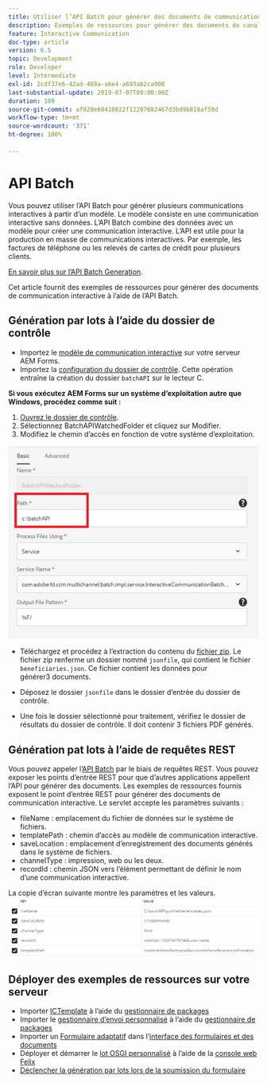 ```yaml
---
title: Utiliser l’API Batch pour générer des documents de communication interactive
description: Exemples de ressources pour générer des documents de canal d’impression à l’aide de l’API Batch
feature: Interactive Communication
doc-type: article
version: 6.5
topic: Development
role: Developer
level: Intermediate
exl-id: 2cdf37e6-42ad-469a-a6e4-a693ab2ca908
last-substantial-update: 2019-07-07T00:00:00Z
duration: 109
source-git-commit: af928e60410022f12207082467d3bd9b818af59d
workflow-type: tm+mt
source-wordcount: '371'
ht-degree: 100%

---
```


# API Batch

Vous pouvez utiliser l’API Batch pour générer plusieurs communications interactives à partir d’un modèle. Le modèle consiste en une communication interactive sans données. L’API Batch combine des données avec un modèle pour créer une communication interactive. L’API est utile pour la production en masse de communications interactives. Par exemple, les factures de téléphone ou les relevés de cartes de crédit pour plusieurs clients.

[En savoir plus sur l’API Batch Generation](https://experienceleague.adobe.com/docs/experience-manager-65/forms/interactive-communications/generate-multiple-interactive-communication-using-batch-api.html?lang=fr).

Cet article fournit des exemples de ressources pour générer des documents de communication interactive à l’aide de l’API Batch.

## Génération par lots à l’aide du dossier de contrôle

* Importez le [modèle de communication interactive](assets/Beneficiaries-confirmation.zip) sur votre serveur AEM Forms.
* Importez la [configuration du dossier de contrôle](assets/batch-generation-api.zip). Cette opération entraîne la création du dossier `batchAPI` sur le lecteur C.

**Si vous exécutez AEM Forms sur un système d’exploitation autre que Windows, procédez comme suit :**

1. [Ouvrez le dossier de contrôle](http://localhost:4502/libs/fd/core/WatchfolderUI/content/UI.html).
2. Sélectionnez BatchAPIWatchedFolder et cliquez sur Modifier.
3. Modifiez le chemin d’accès en fonction de votre système d’exploitation.

![Chemin.](assets/watched-folder-batch-api-basic.PNG)

* Téléchargez et procédez à l’extraction du contenu du [fichier zip](assets/jsonfile.zip). Le fichier zip renferme un dossier nommé `jsonfile`, qui contient le fichier `beneficiaries.json`. Ce fichier contient les données pour générer3 documents.

* Déposez le dossier `jsonfile` dans le dossier d’entrée du dossier de contrôle.
* Une fois le dossier sélectionné pour traitement, vérifiez le dossier de résultats du dossier de contrôle. Il doit contenir 3 fichiers PDF générés.

## Génération pat lots à l’aide de requêtes REST

Vous pouvez appeler l’[API Batch](https://helpx.adobe.com/fr/experience-manager/6-5/forms/javadocs/index.html) par le biais de requêtes REST. Vous pouvez exposer les points d’entrée REST pour que d’autres applications appellent l’API pour générer des documents.
Les exemples de ressources fournis exposent le point d’entrée REST pour générer des documents de communication interactive. Le servlet accepte les paramètres suivants :

* fileName : emplacement du fichier de données sur le système de fichiers.
* templatePath : chemin d’accès au modèle de communication interactive.
* saveLocation : emplacement d’enregistrement des documents générés dans le système de fichiers.
* channelType : impression, web ou les deux.
* recordId : chemin JSON vers l’élément permettant de définir le nom d’une communication interactive.

La copie d’écran suivante montre les paramètres et les valeurs.
![Exemple de requête.](assets/generate-ic-batch-servlet.PNG)

## Déployer des exemples de ressources sur votre serveur

* Importer [ICTemplate](assets/ICTemplate.zip) à l’aide du [gestionnaire de packages](http://localhost:4502/crx/packmgr/index.jsp)
* Importer le [gestionnaire d’envoi personnalisé](assets/BatchAPICustomSubmit.zip) à l’aide du [gestionnaire de packages](http://localhost:4502/crx/packmgr/index.jsp)
* Importer un [Formulaire adaptatif](assets/BatchGenerationAPIAF.zip) dans l’[interface des formulaires et des documents](http://localhost:4502/aem/forms.html/content/dam/formsanddocuments)
* Déployer et démarrer le [lot OSGI personnalisé](assets/batchgenerationapi.batchgenerationapi.core-1.0-SNAPSHOT.jar) à l’aide de la [console web Felix](http://localhost:4502/system/console/bundles)
* [Déclencher la génération par lots lors de la soumission du formulaire](http://localhost:4502/content/dam/formsanddocuments/batchgenerationapi/jcr:content?wcmmode=disabled)
